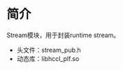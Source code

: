 # 简介<a name="ZH-CN_TOPIC_0000002031186621"></a>

Stream模块，用于封装runtime stream。

-   头文件：stream\_pub.h
-   动态库：libhccl\_plf.so


